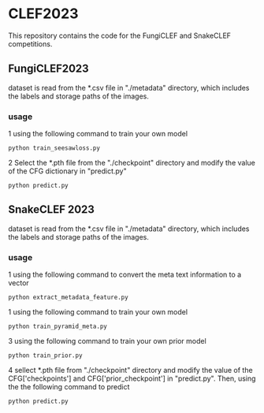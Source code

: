 # CLEF2023

This repository contains the code for the  FungiCLEF and SnakeCLEF competitions.

## FungiCLEF2023

dataset is read from the *.csv file in "./metadata" directory, which includes the labels and storage paths of the images.

### usage

1 using the following command to train your own model
    
    python train_seesawloss.py

2 Select the *.pth file from the "./checkpoint" directory and modify the value of the CFG dictionary in "predict.py"

    python predict.py


## SnakeCLEF 2023

dataset is read from the *.csv file in "./metadata" directory, which includes the labels and storage paths of the images.

### usage

1 using the following command to convert the meta text information to a vector

    python extract_metadata_feature.py

1 using the following command to train your own model
    
    python train_pyramid_meta.py

3 using the following command to train your own prior model

    python train_prior.py

4 sellect *.pth file from "./checkpoint" directory and modify the value of the CFG['checkpoints'] and CFG['prior_checkpoint'] in "predict.py". 
Then, using the  the following command to predict

    python predict.py

